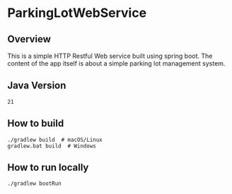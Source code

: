 # ParkingLotWebService

## Overview

This is a simple HTTP Restful Web service built using spring boot. The content of the app itself is about a simple parking lot management system.

## Java Version
`21`

## How to build

```
./gradlew build  # macOS/Linux
gradlew.bat build  # Windows
```

## How to run locally

```
./gradlew bootRun
```